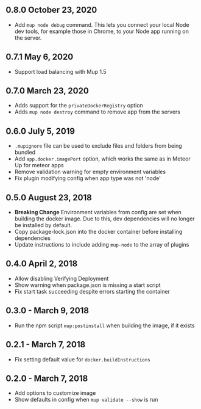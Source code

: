## 0.8.0 October 23, 2020

- Add `mup node debug` command. This lets you connect your local Node dev tools, for example those in Chrome, to your Node app running on the server.

## 0.7.1 May 6, 2020

- Support load balancing with Mup 1.5

## 0.7.0 March 23, 2020

- Adds support for the `privateDockerRegistry` option
- Adds `mup node destroy` command to remove app from the servers

## 0.6.0 July 5, 2019

- `.mupignore` file can be used to exclude files and folders from being bundled
- Add `app.docker.imagePort` option, which works the same as in Meteor Up for meteor apps
- Remove validation warning for empty environment variables
- Fix plugin modifying config when app type was not 'node'

## 0.5.0 August 23, 2018

- **Breaking Change** Environment variables from config are set when building the docker image. Due to this, dev dependencies will no longer be installed by default.
- Copy package-lock.json into the docker container before installing dependencies
- Update instructions to include adding `mup-node` to the array of plugins

## 0.4.0 April 2, 2018

- Allow disabling Verifying Deployment
- Show warning when package.json is missing a start script
- Fix start task succeeding despite errors starting the container

## 0.3.0 - March 9, 2018

- Run the npm script `mup:postinstall` when building the image, if it exists

## 0.2.1 - March 7, 2018

- Fix setting default value for `docker.buildInstructions`

## 0.2.0 - March 7, 2018

- Add options to customize image
- Show defaults in config when `mup validate --show` is run
